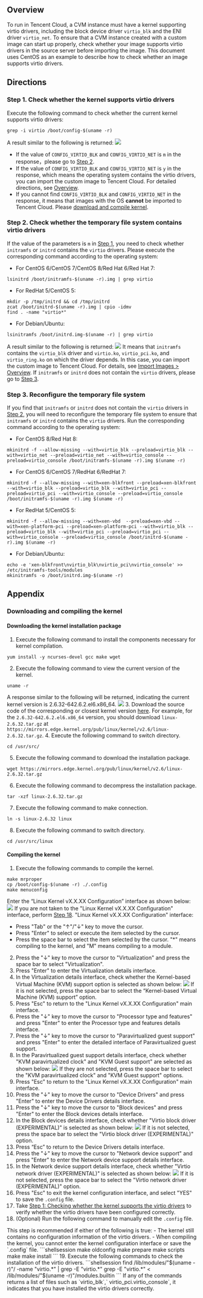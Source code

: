 ## Overview
To run in Tencent Cloud, a CVM instance must have a kernel supporting virtio drivers, including the block device driver `virtio_blk` and the ENI driver `virtio_net`. To ensure that a CVM instance created with a custom image can start up properly, check whether your image supports virtio drivers in the source server before importing the image. This document uses CentOS as an example to describe how to check whether an image supports virtio drivers.

## Directions


### Step 1. Check whether the kernel supports virtio drivers[](id:CheckVirtioForKernel)
Execute the following command to check whether the current kernel supports virtio drivers:
```shellsession
grep -i virtio /boot/config-$(uname -r)
```
A result similar to the following is returned:
![](https://main.qcloudimg.com/raw/8c32c3dd554700a0c17ff0c7e5675090.png)
 - If the value of `CONFIG_VIRTIO_BLK` and `CONFIG_VIRTIO_NET` is `m` in the response，please go to [Step 2](#CheckVirtioForInitramfs).
 - If the value of `CONFIG_VIRTIO_BLK` and `CONFIG_VIRTIO_NET` is `y` in the response, which means the operating system contains the virtio drivers, you can import the custom image to Tencent Cloud. For detailed directions, see [Overview](https://intl.cloud.tencent.com/document/product/213/4945).
 - If you cannot find `CONFIG_VIRTIO_BLK` and `CONFIG_VIRTIO_NET` in the response, it means that images with the OS **cannot** be imported to Tencent Cloud. Please [download and compile kernel](#DownloadCompileKernel).


### Step 2. Check whether the temporary file system contains virtio drivers[](id:CheckVirtioForInitramfs)
If the value of the parameters is `m` in [Step 1](#CheckVirtioForKernel), you need to check whether `initramfs` or `initrd` contains the `virtio` drivers. Please execute the corresponding command according to the operating system:
- For CentOS 6/CentOS 7/CentOS 8/Red Hat 6/Red Hat 7:
```shellsession
lsinitrd /boot/initramfs-$(uname -r).img | grep virtio
```
- For RedHat 5/CentOS 5:
```shellsession
mkdir -p /tmp/initrd && cd /tmp/initrd
zcat /boot/initrd-$(uname -r).img | cpio -idmv
find . -name "virtio*"
```
- For Debian/Ubuntu:
```shellsession
lsinitramfs /boot/initrd.img-$(uname -r) | grep virtio
```

A result similar to the following is returned:
<img src="https://main.qcloudimg.com/raw/a5e22f75f48ce26a6b03f65588a52877.png" />
It means that <code>initramfs</code> contains the <code>virtio_blk</code> driver and <code>virtio.ko</code>, <code>virtio_pci.ko</code>, and <code>virtio_ring.ko</code> on which the driver depends. In this case, you can import the custom image to Tencent Cloud. For details, see <a href="https://intl.cloud.tencent.com/document/product/213/4945">Import Images > Overview</a>.
If <code>initramfs</code> or <code>initrd</code> does not contain the <code>virtio</code> drivers, please go to [Step 3](#ReconfigureInitramfs).


### Step 3. Reconfigure the temporary file system[](id:ReconfigureInitramfs)
If you find that `initramfs` or `initrd` does not contain the `virtio` drivers in [Step 2](#CheckVirtioForInitramfs), you will need to reconfigure the temporary file system to ensure that `initramfs` or `initrd` contains the `virtio` drivers. Run the corresponding command according to the operating system:
 - For CentOS 8/Red Hat 8:
```shellsession
mkinitrd -f --allow-missing --with=virtio_blk --preload=virtio_blk --with=virtio_net --preload=virtio_net --with=virtio_console --preload=virtio_console /boot/initramfs-$(uname -r).img $(uname -r)
```
 - For CentOS 6/CentOS 7/RedHat 6/RedHat 7:
```shellsession
mkinitrd -f --allow-missing --with=xen-blkfront --preload=xen-blkfront --with=virtio_blk --preload=virtio_blk --with=virtio_pci --preload=virtio_pci --with=virtio_console --preload=virtio_console /boot/initramfs-$(uname -r).img $(uname -r)
```
 - For RedHat 5/CentOS 5:
```shellsession
mkinitrd -f --allow-missing --with=xen-vbd  --preload=xen-vbd --with=xen-platform-pci --preload=xen-platform-pci --with=virtio_blk --preload=virtio_blk --with=virtio_pci --preload=virtio_pci --with=virtio_console --preload=virtio_console /boot/initrd-$(uname -r).img $(uname -r)
```
 - For Debian/Ubuntu:
```shellsession
echo -e 'xen-blkfront\nvirtio_blk\nvirtio_pci\nvirtio_console' >> /etc/initramfs-tools/modules
mkinitramfs -o /boot/initrd.img-$(uname -r)
```

## Appendix
### Downloading and compiling the kernel[](id:DownloadCompileKernel)

#### Downloading the kernel installation package
1. Execute the following command to install the components necessary for kernel compilation.
```shellsession
yum install -y ncurses-devel gcc make wget
```
2. Execute the following command to view the current version of the kernel.
```shellsession
uname -r
```
A response similar to the following will be returned, indicating the current kernel version is 2.6.32-642.6.2.el6.x86_64.
![](https://main.qcloudimg.com/raw/739b19fc7af96d6de7872df0a498b7b6.png)
3. Download the source code of the corresponding or closest kernel version [here](https://www.kernel.org/pub/linux/kernel/?spm=a2c4g.11186623.2.26.7e4179b4zo5WVJ).
For example, for the `2.6.32-642.6.2.el6.x86_64` version, you should download `linux-2.6.32.tar.gz` at `https://mirrors.edge.kernel.org/pub/linux/kernel/v2.6/linux-2.6.32.tar.gz`.
4. Execute the following command to switch directory.
```shellsession
cd /usr/src/
```
5. Execute the following command to download the installation package.
```shellsession
wget https://mirrors.edge.kernel.org/pub/linux/kernel/v2.6/linux-2.6.32.tar.gz
```
6. Execute the following command to decompress the installation package.
```shellsession
tar -xzf linux-2.6.32.tar.gz
```
7. Execute the following command to make connection.
```shellsession
ln -s linux-2.6.32 linux
```
8. Execute the following command to switch directory.
```shellsession
cd /usr/src/linux
```

#### Compiling the kernel

1. Execute the following commands to compile the kernel.
```shellsession
make mrproper
cp /boot/config-$(uname -r) ./.config
make menuconfig
```
Enter the “Linux Kernel vX.X.XX Configuration” interface as shown below:
![](https://main.qcloudimg.com/raw/72c3bea10627aaef022f1a72b72ac79a.png)
<dx-alert infotype="explain" title="">
 If you are not taken to the "Linux Kernel vX.X.XX Configuration" interface, perform [Step 18](#OptionalStep).
"Linux Kernel vX.X.XX Configuration" interface:
 - Press "Tab" or the "↑"/"↓" key to move the cursor.
 - Press "Enter" to select or execute the item selected by the cursor.
 - Press the space bar to select the item selected by the cursor. "\*" means compiling to the kernel, and "M" means compiling to a module. 
</dx-alert>

2. Press the "↓" key to move the cursor to "Virtualization" and press the space bar to select "Virtualization".
3. Press "Enter" to enter the Virtualization details interface.
4. In the Virtualization details interface, check whether the Kernel-based Virtual Machine (KVM) support option is selected as shown below:
![](https://main.qcloudimg.com/raw/d5614d31ebaed0f0b270dc1046b9ff2e.png)
If it is not selected, press the space bar to select the “Kernel-based Virtual Machine (KVM) support” option.
5. Press "Esc" to return to the "Linux Kernel vX.X.XX Configuration" main interface.
6. Press the "↓" key to move the cursor to "Processor type and features" and press "Enter" to enter the Processor type and features details interface.
7. Press the "↓" key to move the cursor to "Paravirtualized guest support" and press "Enter" to enter the detailed interface of Paravirtualized guest support.
8. In the Paravirtualized guest support details interface, check whether "KVM paravirtualized clock" and "KVM Guest support" are selected as shown below:
![](https://main.qcloudimg.com/raw/2e49f9b46ecb9f9d272db36dffbade07.png)
If they are not selected, press the space bar to select the "KVM paravirtualized clock" and "KVM Guest support" options.
9. Press "Esc" to return to the "Linux Kernel vX.X.XX Configuration" main interface.
10. Press the "↓" key to move the cursor to "Device Drivers" and press "Enter" to enter the Device Drivers details interface.
11. Press the "↓" key to move the cursor to "Block devices" and press "Enter" to enter the Block devices details interface.
12. In the Block devices details interface, check whether "Virtio block driver (EXPERIMENTAL)" is selected as shown below:
![](https://main.qcloudimg.com/raw/79f3e29a6d77224a164c6c716e41fa84.png)
If it is not selected, press the space bar to select the "Virtio block driver (EXPERIMENTAL)" option.
13. Press “Esc” to return to the Device Drivers details interface.
14. Press the "↓" key to move the cursor to "Network device support" and press "Enter" to enter the Network device support details interface.
15. In the Network device support details interface, check whether "Virtio network driver (EXPERIMENTAL)" is selected as shown below:
![](https://main.qcloudimg.com/raw/811388c89393882ea83bceb7a00bc1b7.png)
If it is not selected, press the space bar to select the "Virtio network driver (EXPERIMENTAL)" option.
16. Press "Esc" to exit the kernel configuration interface, and select "YES" to save the `.config` file.
17. Take [Step 1: Checking whether the kernel supports the virtio drivers](#CheckVirtioForKernel) to verify whether the virtio drivers have been configured correctly.
18. [](id:OptionalStep)(Optional) Run the following command to manually edit the `.config` file.
<dx-alert infotype="explain" title="">
 This step is recommended if either of the following is true:
 - The kernel still contains no configuration information of the virtio drivers.
 - When compiling the kernel, you cannot enter the kernel configuration interface or save the `.config` file.
</dx-alert>
```shellsession
make oldconfig
make prepare
make scripts
make
make install
```
19. Execute the following commands to check the installation of the virtio drivers.
```shellsession
find /lib/modules/"$(uname -r)"/ -name "virtio.*" | grep -E "virtio.*"
grep -E "virtio.*" < /lib/modules/"$(uname -r)"/modules.builtin
```
If any of the commands returns a list of files such as `virtio_blk`,` virtio_pci.virtio_console`, it indicates that you have installed the virtio drivers correctly.




